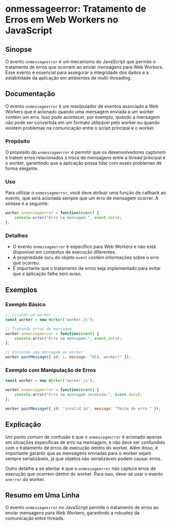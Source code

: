 <!--
Meta Description: # onmessageerror: Tratamento de Erros em Web Workers no JavaScript ## Sinopse O evento `onmessageerror` é um mecanismo do JavaScript que permite o tra...
Meta Keywords: worker, que, onmessageerror, erros, mensagem
-->

# onmessageerror: Tratamento de Erros em Web Workers no JavaScript

## Sinopse
O evento `onmessageerror` é um mecanismo do JavaScript que permite o tratamento de erros que ocorrem ao enviar mensagens para Web Workers. Esse evento é essencial para assegurar a integridade dos dados e a estabilidade da aplicação em ambientes de multi-threading.

## Documentação
O evento `onmessageerror` é um manipulador de eventos associado a Web Workers que é acionado quando uma mensagem enviada a um worker contém um erro. Isso pode acontecer, por exemplo, quando a mensagem não pode ser convertida em um formato utilizável pelo worker ou quando existem problemas na comunicação entre o script principal e o worker.

### Propósito
O propósito do `onmessageerror` é permitir que os desenvolvedores capturem e tratem erros relacionados à troca de mensagens entre a thread principal e o worker, garantindo que a aplicação possa lidar com esses problemas de forma elegante.

### Uso
Para utilizar o `onmessageerror`, você deve atribuir uma função de callback ao evento, que será acionada sempre que um erro de mensagem ocorrer. A sintaxe é a seguinte:

```javascript
worker.onmessageerror = function(event) {
    console.error("Erro na mensagem:", event.data);
};
```

### Detalhes
- O evento `onmessageerror` é específico para Web Workers e não está disponível em contextos de execução diferentes.
- A propriedade `data` do objeto `event` contém informações sobre o erro que ocorreu.
- É importante que o tratamento de erros seja implementado para evitar que a aplicação falhe sem aviso.

## Exemplos

### Exemplo Básico
```javascript
// Criando um worker
const worker = new Worker('worker.js');

// Tratando erros de mensagem
worker.onmessageerror = function(event) {
    console.error("Erro na mensagem:", event.data);
};

// Enviando uma mensagem ao worker
worker.postMessage({ id: 1, message: "Olá, worker!" });
```

### Exemplo com Manipulação de Erros
```javascript
const worker = new Worker('worker.js');

worker.onmessageerror = function(event) {
    console.error("Erro na mensagem recebida:", event.data);
};

worker.postMessage({ id: 'invalid_id', message: "Teste de erro." });
```

## Explicação
Um ponto comum de confusão é que o `onmessageerror` é acionado apenas em situações específicas de erro na mensagem, e não deve ser confundido com o tratamento de erros de execução dentro do worker. Além disso, é importante garantir que as mensagens enviadas para o worker sejam sempre serializáveis, já que objetos não serializáveis podem causar erros.

Outro detalhe a se atentar é que o `onmessageerror` não captura erros de execução que ocorrem dentro do worker. Para isso, deve-se usar o evento `onerror` do worker.

## Resumo em Uma Linha
O evento `onmessageerror` no JavaScript permite o tratamento de erros ao enviar mensagens para Web Workers, garantindo a robustez da comunicação entre threads.